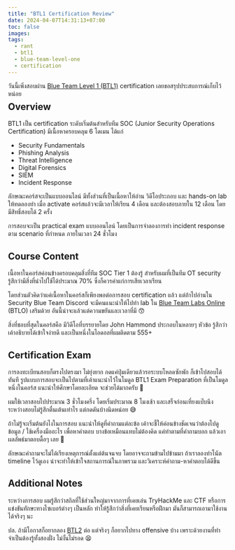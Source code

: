 ```yaml
---
title: "BTL1 Certification Review"
date: 2024-04-07T14:31:13+07:00
toc: false
images:
tags:
  - rant
  - btl1
  - blue-team-level-one
  - certification
---
```


วันนี้เพิ่งสอบผ่าน [Blue Team Level 1 (BTL1)](https://www.securityblue.team/why-btl1) certification เลยขอสรุปประสบการณ์เก็บไว้หน่อย

<div style="text-align: center; margin-bottom: -1.5em;">
  <div data-iframe-width="150" data-iframe-height="270" data-share-badge-id="8026a16c-4b92-456c-8944-f15a8957638f" data-share-badge-host="https://www.credly.com"></div><script type="text/javascript" async src="//cdn.credly.com/assets/utilities/embed.js"></script>
</div>

## Overview

BTL1 เป็น certification ระดับเริ่มต้นสำหรับทีม SOC (Junior Security Operations Certification) มีเนื้อหาครอบคลุม 6 โดเมน ได้แก่

* Security Fundamentals
* Phishing Analysis
* Threat Intelligence
* Digital Forensics
* SIEM
* Incident Response

ลักษณะคอร์สจะเป็นแบบออนไลน์ มีทั้งส่วนที่เป็นเนื้อหาให้อ่าน วิดีโอประกอบ และ hands-on lab ให้ทดลองทำ เมื่อ activate คอร์สแล้วจะมีเวลาให้เรียน 4 เดือน และต้องสอบภายใน 12 เดือน โดยมีสิทธิ์สอบได้ 2 ครั้ง

การสอบจะเป็น practical exam แบบออนไลน์ โดยเป็นการจำลองการทำ incident response ตาม scenario ที่กำหนด ภายในเวลา 24 ชั่วโมง

## Course Content

เนื้อหาในคอร์สค่อนข้างครอบคลุมสิ่งที่ทีม SOC Tier 1 ต้องรู้ สำหรับผมที่เป็นทีม OT security รู้สึกว่ามีสิ่งที่นำไปใช้ได้ประมาณ 70% ซึ่งก็ควรค่าแก่การเสียเวลาเรียน

โดยส่วนตัวคิดว่าแค่เนื้อหาในคอร์สก็เพียงพอต่อการสอบ certification แล้ว แต่ถ้าไปอ่านใน Security Blue Team Discord จะมีคนแนะนำให้ไปทำ lab ใน [Blue Team Labs Online](https://blueteamlabs.online/) (BTLO) เสริมด้วย อันนี้น่าจะแล้วแต่ความขยันและเวลาที่มี 😙

สิ่งที่ชอบที่สุดในคอร์สคือ มีวิดีโอที่บรรยายโดย John Hammond ประกอบในหลายๆ หัวข้อ รู้สึกว่าเค้าอธิบายได้เข้าใจง่ายดี และเป็นหนึ่งในไอดอลที่ผมติดตาม 555+

## Certification Exam

การลงทะเบียนสอบก็ตรงไปตรงมา ไม่ยุ่งยาก กดแค่ปุ่มเดียวแล้วรอระบบโหลดซักพัก ก็เข้าไปสอบได้ทันที รูปแบบการสอบจะเป็นไปตามที่เค้าแนะนำไว้ในโมดูล BTL1 Exam Preparation ที่เป็นโมดูลหนึ่งในคอร์ส แนะนำให้ศึกษาโดยละเอียด จะช่วยได้มากครับ 🧐

ผมใช้เวลาสอบไปประมาณ 3 ชั่วโมงครึ่ง โดยเริ่มประมาณ 8 โมงเช้า และเสร็จก่อนเที่ยงแป๊บนึง ระหว่างสอบไม่รู้สึกตื่นเต้นเท่าไร แต่กดดันบ้างนิดหน่อย 😅

ถ้าไม่รู้จะเริ่มต้นยังไงในการสอบ แนะนำให้ดูที่คำถามแต่ละข้อ เค้าจะชี้ให้ค่อนข้างชัดเจนว่าต้องไปดูข้อมูล / ใช้เครื่องมืออะไร เพื่อหาคำตอบ บางข้อเหมือนแทบไม่ต้องคิด แค่ทำตามที่คำถามบอก แล้วเอาผลลัพธ์มาตอบดื้อๆ เลย 🤪

ลักษณะคำถามจะไม่ได้เรียงเหตุการณ์ตั้งแต่ต้นจนจบ โดยอาจจะถามข้ามไปข้ามมา ถ้าเราลองทำโนัต timeline ไว้ดูเอง น่าจะทำให้เข้าใจสถานการณ์ในภาพรวม และวิเคราะห์คำถาม-หาคำตอบได้ดีขึ้น

## Additional Notes

ระหว่างการสอบ ผมรู้สึกว่าสกิลที่ใช้ส่วนใหญ่มาจากการที่เคยเล่น TryHackMe และ CTF หรือการแข่งขันทักษะทางไซเบอร์ต่างๆ เป็นหลัก ทำให้รู้สึกว่าสิ่งที่เคยเรียนหรือฝึกมา มันก็สามารถเอามาใช้งานได้จริงๆ นะ

ปล. ถ้ามีโอกาสก็อยากลอง [BTL2](https://www.securityblue.team/btl2) ต่อ แต่จริงๆ ก็อยากไปทาง offensive บ้าง เพราะด้วยงานที่ทำ จำเป็นต้องรู้ทั้งสองฝั่ง ไม่งั้นไม่รอด 😫
